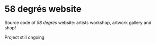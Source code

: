 # 58 degrés website

Source code of *58 degrés* website: artists workshop, artwork gallery and shop!

Project still ongoing
